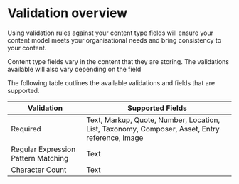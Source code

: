 # Validation overview

Using validation rules against your content type fields will ensure your content model meets your organisational needs and bring consistency to your content.

Content type fields vary in the content that they are storing. The validations available will also vary depending on the field

The following table outlines the available validations and fields that are supported.

| Validation| Supported Fields |
| --- | --- |
| Required | Text, Markup, Quote, Number, Location, List, Taxonomy, Composer, Asset, Entry reference, Image |
| Regular Expression Pattern Matching | Text |
| Character Count | Text |

